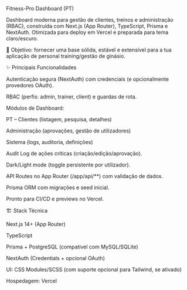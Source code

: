 Fitness-Pro Dashboard (PT)

Dashboard moderna para gestão de clientes, treinos e administração (RBAC), construída com Next.js (App Router), TypeScript, Prisma e NextAuth. Otimizada para deploy em Vercel e preparada para tema claro/escuro.

🎯 Objetivo: fornecer uma base sólida, estável e extensível para a tua aplicação de personal training/gestão de ginásio.

✨ Principais Funcionalidades

Autenticação segura (NextAuth) com credenciais (e opcionalmente provedores OAuth).

RBAC (perfis: admin, trainer, client) e guardas de rota.

Módulos de Dashboard:

PT – Clientes (listagem, pesquisa, detalhes)

Administração (aprovações, gestão de utilizadores)

Sistema (logs, auditoria, definições)

Audit Log de ações críticas (criação/edição/aprovação).

Dark/Light mode (toggle persistente por utilizador).

API Routes no App Router (/app/api/**) com validação de dados.

Prisma ORM com migrações e seed inicial.

Pronto para CI/CD e previews no Vercel.

🏗️ Stack Técnica

Next.js 14+ (App Router)

TypeScript

Prisma + PostgreSQL (compatível com MySQL/SQLite)

NextAuth (Credentials + opcional OAuth)

UI: CSS Modules/SCSS (com suporte opcional para Tailwind, se ativado)

Hospedagem: Vercel


